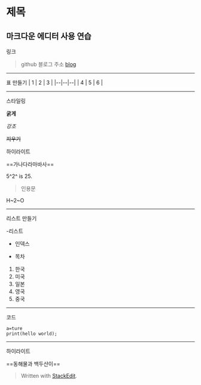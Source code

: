 ﻿# 제목

마크다운 에디터 사용 연습
---
링크 
> github 블로그 주소 [blog](https://himmelwants.github.io/)
---

표 만들기
| 1 | 2 | 3 |
|--|--|--|
| 4 | 5 | 6 |

---

스타일링

__굵게__

*강조*

~~지우기~~

하이라이트

==가나다라마바사==

5^2^ is 25.

> 인용문

H~2~O

---

리스트 만들기

-리스트
* 인덱스
+ 목차

1. 한국
2. 미국
3. 일본
4. 영국
5. 중국

---

코드 

    a=ture
    print(hello world);

---
하이라이트

==동해물과 백두산이==

> Written with [StackEdit](https://stackedit.io/).
<!--stackedit_data:
eyJoaXN0b3J5IjpbLTE0ODc3NzkwNjBdfQ==
-->
